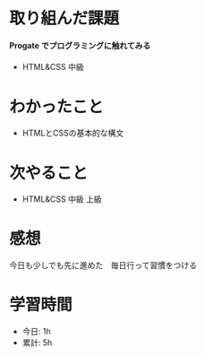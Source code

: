 # 取り組んだ課題
#### Progate でプログラミングに触れてみる
* HTML&CSS 中級 
# わかったこと
* HTMLとCSSの基本的な構文
# 次やること
* HTML&CSS 中級 上級
# 感想
今日も少しでも先に進めた　毎日行って習慣をつける 
# 学習時間
* 今日: 1h
* 累計: 5h
